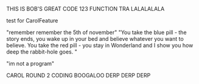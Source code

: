 

THIS IS BOB'S GREAT CODE
123 FUNCTION
TRA LALALALALA

test for CarolFeature

"remember remember the 5th of november"
"You take the blue pill - the story ends, you wake up in your bed and believe whatever you want to believe. You take the red pill - you stay in Wonderland and I show you how deep the rabbit-hole goes. 
"


"im not a program"


CAROL ROUND 2 CODING BOOGALOO DERP DERP DERP


